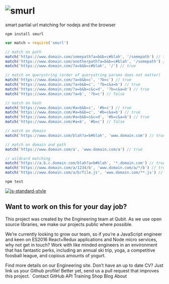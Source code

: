# ![smurl](https://cloud.githubusercontent.com/assets/640611/11503072/7901f55c-9836-11e5-9e5f-d3fdcd690b1d.png)

smart partial url matching for nodejs and the browser
```
npm install smurl
```
```javascript
var match = require('smurl')

// match on path
match('https://www.domain.com/somepath?a=b&b=c#blah', '/somepath') // true
match('https://www.domain.com/anotherpath?a=b&b=c#blah', '/somepath') // false
match('https://www.domain.com/?a=b&b=c#blah', '/') // true

// match on querystring (order of querystring params does not matter)
match('https://www.domain.com/?a=b&b=c', '?b=c') // true
match('https://www.domain.com/?a=b&b=c', '?b=c&a=b') // true
match('https://www.domain.com/?a=b&b=c&c=d', '?b=c&a=b') // true
match('https://www.domain.com/?a=b', '?b=c') // false

// match on hash
match('https://www.domain.com/#a=b&b=c', '#b=c') // true
match('https://www.domain.com/#a=b&b=c', '#b=c&a=b') // true
match('https://www.domain.com/#a=b&b=c&c=d', '#b=c&a=b') // true
match('https://www.domain.com/#a=b', '#b=c') // false

// match on domain
match('https://www.domain.com/blah?a=b#blah', 'www.domain.com') // true

// match on domain and path
match('https://www.domain.com/a', 'www.domain.com/a') // true

// wildcard matching
match('https://a.b.c.domain.com/blah?a=b#blah', '*.domain.com') // true
match('https://www.domain.com/a/1234/b', 'www.domain.com/a/*/b') // true
match('https://www.domain.com/a/b/file.js', 'www.domain.com/**.js') // true
```

```
npm test
```

[![js-standard-style](https://cdn.rawgit.com/feross/standard/master/badge.svg)](https://github.com/feross/standard)



## Want to work on this for your day job?

This project was created by the Engineering team at Qubit. As we use open source libraries, we make our projects public where possible.

We’re currently looking to grow our team, so if you’re a JavaScript engineer and keen on ES2016 React+Redux applications and Node micro services, why not get in touch? Work with like minded engineers in an environment that has fantastic perks, including an annual ski trip, yoga, a competitive foosball league, and copious amounts of yogurt.

Find more details on our Engineering site. Don’t have an up to date CV? Just link us your Github profile! Better yet, send us a pull request that improves this project.`
Contact GitHub API Training Shop Blog About
